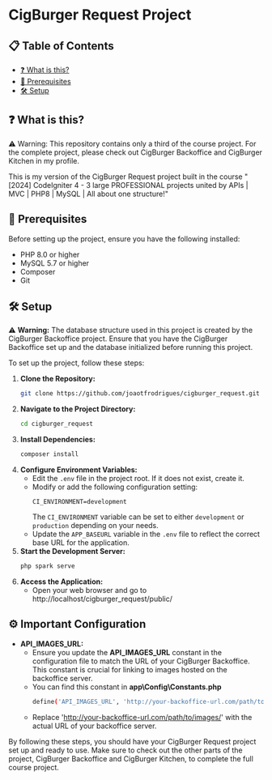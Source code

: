 # CigBurger Request Project

## 📋 Table of Contents
- [❓ What is this?](#-what-is-this)
- [🚀 Prerequisites](#-prerequisites)
- [🛠️ Setup](#️-setup)

## ❓ What is this?

⚠️ Warning: This repository contains only a third of the course project. For the complete project, please check out CigBurger Backoffice and CigBurger Kitchen in my profile.

This is my version of the CigBurger Request project built in the course "[2024] CodeIgniter 4 - 3 large PROFESSIONAL projects united by APIs | MVC | PHP8 | MySQL | All about one structure!"

## 🚀 Prerequisites
Before setting up the project, ensure you have the following installed:
- PHP 8.0 or higher
- MySQL 5.7 or higher
- Composer
- Git

## 🛠️ Setup

⚠️ **Warning:** The database structure used in this project is created by the CigBurger Backoffice project. Ensure that you have the CigBurger Backoffice set up and the database initialized before running this project.

To set up the project, follow these steps:

1. **Clone the Repository:**
   ```bash
   git clone https://github.com/joaotfrodrigues/cigburger_request.git
2. **Navigate to the Project Directory:**
    ```bash
    cd cigburger_request
3. **Install Dependencies:**
    ```bash
    composer install
4. **Configure Environment Variables:**
    - Edit the `.env` file in the project root. If it does not exist, create it.
    - Modify or add the following configuration setting:
        ```dotenv
        CI_ENVIRONMENT=development
        ```
      The `CI_ENVIRONMENT` variable can be set to either `development` or `production` depending on your needs.
    - Update the `APP_BASEURL` variable in the `.env` file to reflect the correct base URL for the application.
5. **Start the Development Server:**
    ```bash
    php spark serve
6. **Access the Application:**
    - Open your web browser and go to http://localhost/cigburger_request/public/

## ⚙️ Important Configuration
- **API_IMAGES_URL:**
    - Ensure you update the **API_IMAGES_URL** constant in the configuration file to match the URL of your CigBurger Backoffice. This constant is crucial for linking to images hosted on the backoffice server.
    - You can find this constant in **app\Config\Constants.php**
        ```bash
        define('API_IMAGES_URL', 'http://your-backoffice-url.com/path/to/images/');
        ```
    - Replace 'http://your-backoffice-url.com/path/to/images/' with the actual URL of your backoffice server.

By following these steps, you should have your CigBurger Request project set up and ready to use. Make sure to check out the other parts of the project, CigBurger Backoffice and CigBurger Kitchen, to complete the full course project.